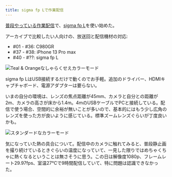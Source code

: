 ```yaml
---
title: sigma fp Lで作業配信
---
```

[普段やっている作業配信](https://www.youtube.com/c/r7kamura)で、[sigma fp L](https://www.amazon.co.jp/dp/B0916G94WV)を使い始めた。

アーカイブで比較したい人向けの、放送回と配信機材の対応:

*   #01 - #36: C980GR
*   #37 - #38: iPhone 13 Pro max
*   #40 - #??: sigma fp L

![](https://lh4.googleusercontent.com/QXDO3pd58TTDU9rVep28LEB4K2mmSMUgA9rQ7w69BoE_Ldo3F9cMC7uCAWjUnLqial9lTvVeUyT_Reiul0jLxDuiRZo5Xjsc7CeVIo1nloxo4VOoFMUnjwOZ67tph74IDu2871WUDd_shRGkXg "Teal & Orangeなしゃらくせえカラーモード")

sigma fp LはUSB接続するだけで動くのでお手軽。追加のドライバー、HDMIキャプチャボード、電源アダプターは要らない。

いまの自分の環境は、レンズの焦点距離が45mm、カメラと自分との距離が2m、カメラの高さが床から1.4m。4mのUSBケーブルでPCと接続している。配信で使う場合、空間的に余裕が無いことが多いので、基本的にはもう少し広角のレンズを使った方が良いように感じている。標準ズームレンズぐらいが丁度良いかも。

![](https://lh6.googleusercontent.com/t7AnCCj0m4QwdDSdS3WOrm_MDpXw0IxWaSuvHjhqwE2ZjVIwT8c00jJ7Qa_evIwSQTvEI_C_c75MwbYS_sccH9izJeLTysYypNguNbRj4ijONnmRmUs2ZFxySRFnkFXb2udNcAZJqFKEOM7WlQ "スタンダードなカラーモード")

気になっていた熱の具合について。配信中のカメラに触れてみると、普段静止画を撮り続けているときぐらいの温度になっていて、一見した限りではめちゃくちゃに熱くなるということは無さそうに思う。この日は解像度1080p、フレームレート29.97fps、室温27℃で9時間配信していて、特に問題は認識できなかった。
